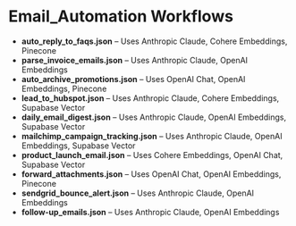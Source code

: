 # Email_Automation Workflows

- **auto_reply_to_faqs.json** – Uses Anthropic Claude, Cohere Embeddings, Pinecone
- **parse_invoice_emails.json** – Uses Anthropic Claude, OpenAI Embeddings
- **auto_archive_promotions.json** – Uses OpenAI Chat, OpenAI Embeddings, Pinecone
- **lead_to_hubspot.json** – Uses Anthropic Claude, Cohere Embeddings, Supabase Vector
- **daily_email_digest.json** – Uses Anthropic Claude, OpenAI Embeddings, Supabase Vector
- **mailchimp_campaign_tracking.json** – Uses Anthropic Claude, OpenAI Embeddings, Supabase Vector
- **product_launch_email.json** – Uses Cohere Embeddings, OpenAI Chat, Supabase Vector
- **forward_attachments.json** – Uses OpenAI Chat, OpenAI Embeddings, Pinecone
- **sendgrid_bounce_alert.json** – Uses Anthropic Claude, OpenAI Embeddings
- **follow-up_emails.json** – Uses Anthropic Claude, OpenAI Embeddings